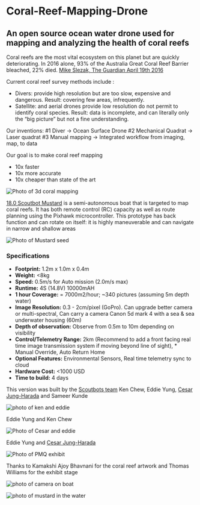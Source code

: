 # Coral-Reef-Mapping-Drone
## An open source ocean water drone used for mapping and analyzing the health of coral reefs

Coral reefs are the most vital ecosystem on this planet but are quickly deteriorating. 
In 2016 alone, 93% of the Australia Great Coral Reef Barrier bleached, 22% died. [Mike Slezak, The Guardian April 19th 2016](https://www.theguardian.com/environment/2016/apr/19/great-barrier-reef-93-of-reefs-hit-by-coral-bleaching)

Current coral reef survey methods include :
- Divers: provide high resolution but are too slow, expensive and dangerous. Result: covering few areas, infrequently.
- Satellite: and aerial drones provide low resolution do not permit to identify coral species. Result: data is incomplete, and can literally only the “big picture” but not a fine understanding. 

Our inventions:
#1 Diver -> Ocean Surface Drone
#2 Mechanical Quadrat -> Laser quadrat
#3 Manual mapping -> Integrated workflow from imaging, map, to data

Our goal is to make coral reef mapping
- 10x faster
- 10x more accurate
- 10x cheaper than state of the art

![Photo of 3d coral mapping](https://images.squarespace-cdn.com/content/v1/588c5e468419c2ec3fced0c0/1530466231826-FNW4LDAH7XH30ZFNJJAH/ke17ZwdGBToddI8pDm48kLm-eDV0ETPZElAUOuRm5LoUqsxRUqqbr1mOJYKfIPR7LoDQ9mXPOjoJoqy81S2I8N_N4V1vUb5AoIIIbLZhVYy7Mythp_T-mtop-vrsUOmeInPi9iDjx9w8K4ZfjXt2dozICiKierPdirwma1lhz985X3tnvptEZXlQK7_WXsWuOpYghpI-Ha_TwZsqqmJXng/25114424537_f4074ea83e_o.jpg?format=2500w)

[18.0 Scoutbot Mustard](https://www.scoutbots.com/protei#/18-scoutbot-mustard/) is a semi-autonomous boat that is targeted to map coral reefs. It has both remote control (RC) capacity as well as route planning using the Pixhawk microcontroller. This prototype has back function and can rotate on itself: it is highly maneuverable and can navigate in narrow and shallow areas

![Photo of Mustard seed](https://images.squarespace-cdn.com/content/v1/588c5e468419c2ec3fced0c0/1550258199216-EWPQCILYKOOI7MGPXO5F/ke17ZwdGBToddI8pDm48kBZw6jF4_OvU-ddo_vwqGhp7gQa3H78H3Y0txjaiv_0fDoOvxcdMmMKkDsyUqMSsMWxHk725yiiHCCLfrh8O1z5QPOohDIaIeljMHgDF5CVlOqpeNLcJ80NK65_fV7S1Ub61YCrK70I7JIpWiI8ho4Yi1WvVNQtDE81xuRbL1MFKm0sD-Bab7E9MY8W31A7zMQ/33230060508_aa5fc9a347_k.jpg?format=1500w)

### Specifications

 * **Footprint:** 1.2m x 1.0m x 0.4m
 * **Weight:** <8kg
 * **Speed:** 0.5m/s for Auto mission (2.0m/s max)
 * **Runtime:** 4S (14.8V) 10000mAH
 * **1 hour Coverage:** = 7000m2/hour; ~340 pictures (assuming 5m depth water)
 * **Image Resolution:** 0.3 - 2cm/pixel (GoPro). Can upgrade better camera or multi-spectral, Can carry a camera Canon 5d mark 4 with a sea & sea underwater housing (60m)
 * **Depth of observation:** Observe from 0.5m to 10m depending on visibility
 * **Control/Telemetry Range:** 2km (Recommend to add a front facing real time image transmission system if moving beyond line of sight),  * Manual Override, Auto Return Home
 * **Optional Features:** Environmental Sensors, Real time telemetry sync to cloud
 * **Hardware Cost:** <1000 USD
 * **Time to build:** 4 days 
 
This version was built by the [Scoutbots team](https://www.scoutbots.com/) Ken Chew, Eddie Yung, [Cesar Jung-Harada](https://cesarjungharada.com/) and Sameer Kunde

![photo of ken and eddie](https://images.squarespace-cdn.com/content/v1/588c5e468419c2ec3fced0c0/1550258135664-IRNOSGZWSGIQVUW2TRS3/ke17ZwdGBToddI8pDm48kBZw6jF4_OvU-ddo_vwqGhp7gQa3H78H3Y0txjaiv_0fDoOvxcdMmMKkDsyUqMSsMWxHk725yiiHCCLfrh8O1z5QPOohDIaIeljMHgDF5CVlOqpeNLcJ80NK65_fV7S1Ub61YCrK70I7JIpWiI8ho4Yi1WvVNQtDE81xuRbL1MFKm0sD-Bab7E9MY8W31A7zMQ/46178780194_3433a0177d_k.jpg?format=1500w)

Eddie Yung and Ken Chew

![Photo of Cesar and eddie](https://images.squarespace-cdn.com/content/v1/588c5e468419c2ec3fced0c0/1550258245745-T0HT4CPK5MZOU86S1A2U/ke17ZwdGBToddI8pDm48kPK79jU1XeGeFdNPGu_Z9LF7gQa3H78H3Y0txjaiv_0fDoOvxcdMmMKkDsyUqMSsMWxHk725yiiHCCLfrh8O1z5QHyNOqBUUEtDDsRWrJLTmNFveLtSPA03JKuAUT-dZqxKOlW1dmcyva0SWFCfnfPCLzLhnXQa_AnJz627O8vAp/45989089115_abc0642138_o.jpg?format=1500w) 

Eddie Yung and [Cesar Jung-Harada](https://cesarjungharada.com/)

![Photo of PMQ exhibit](https://images.squarespace-cdn.com/content/v1/588c5e468419c2ec3fced0c0/1550258114745-6H322KIJ8UBDTTE7USVS/ke17ZwdGBToddI8pDm48kNKt-pHDXrzwAjIfSk5SYbN7gQa3H78H3Y0txjaiv_0fDoOvxcdMmMKkDsyUqMSsMWxHk725yiiHCCLfrh8O1z5QPOohDIaIeljMHgDF5CVlOqpeNLcJ80NK65_fV7S1UcnvRtzEwdgNk4gmcis-V6EWlYXsfTfPGXQTK5kyyTmWVui_uwT1L0qH0SjV2jNRDA/46251813322_49a14e8090_o.jpg?format=1500w)

Thanks to Kamakshi Ajoy Bhavnani for the coral reef artwork and Thomas Williams for the exhibit stage

![photo of camera on boat](https://images.squarespace-cdn.com/content/v1/588c5e468419c2ec3fced0c0/1550258175244-3BWT20Q0EC5LP2VEWLNN/ke17ZwdGBToddI8pDm48kBZw6jF4_OvU-ddo_vwqGhp7gQa3H78H3Y0txjaiv_0fDoOvxcdMmMKkDsyUqMSsMWxHk725yiiHCCLfrh8O1z5QPOohDIaIeljMHgDF5CVlOqpeNLcJ80NK65_fV7S1Ub61YCrK70I7JIpWiI8ho4Yi1WvVNQtDE81xuRbL1MFKm0sD-Bab7E9MY8W31A7zMQ/39938969743_ed255bea6f_k.jpg?format=1500w)

![photo of mustard in the water](https://images.squarespace-cdn.com/content/v1/588c5e468419c2ec3fced0c0/1550257296501-II5UUJ2HHY6U9GGWNO5A/ke17ZwdGBToddI8pDm48kBZw6jF4_OvU-ddo_vwqGhp7gQa3H78H3Y0txjaiv_0fDoOvxcdMmMKkDsyUqMSsMWxHk725yiiHCCLfrh8O1z5QPOohDIaIeljMHgDF5CVlOqpeNLcJ80NK65_fV7S1Ub61YCrK70I7JIpWiI8ho4Yi1WvVNQtDE81xuRbL1MFKm0sD-Bab7E9MY8W31A7zMQ/46178779444_b65c54a0cc_k.jpg?format=1500w)



